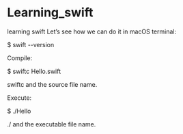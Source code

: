 # Learning_swift
learning swift
Let’s see how we can do it in macOS terminal:

$ swift --version

Compile:

$ swiftc Hello.swift

swiftc and the source file name.

Execute:

$ ./Hello

./ and the executable file name.